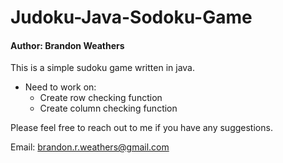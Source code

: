 # Judoku-Java-Sodoku-Game
#### Author: Brandon Weathers

This is a simple sudoku game written in java.

- Need to work on:
    - Create row checking function
    - Create column checking function

Please feel free to reach out to me if you have any suggestions.

Email: brandon.r.weathers@gmail.com
